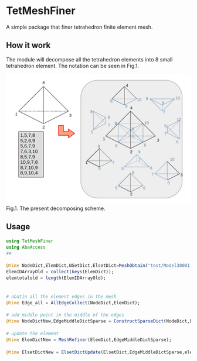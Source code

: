 # TetMeshFiner
A simple package that finer tetrahedron finite element mesh.

## How it work 
The module will decompose all the tetrahedron elements into 8 small tetrahedron element. The notation can be seen in Fig.1.

![Finer](figs/Finer.jpg)
Fig.1. The present decomposing scheme.


## Usage
```julia
using TetMeshFiner 
using AbaAccess 
##

@time NodeDict,ElemDict,NSetDict,ElsetDict=MeshObtain("test/Model30001.inp");
ElemIDArrayOld = collect(keys(ElemDict));
elemtotalold = length(ElemIDArrayOld);


# obatin all the element edges in the mesh
@time Edge_all = AllEdgeCollect(NodeDict,ElemDict);

# add middle point in the middle of the edges
@time NodeDictNew,EdgeMiddleDictSparse = ConstructSparseDict(NodeDict,Edge_all);

# update the element 
@time ElemDictNew = MeshRefiner(ElemDict,EdgeMiddleDictSparse);

@time ElsetDictNew = ElsetDictUpdate(ElsetDict,EdgeMiddleDictSparse,elemtotalold=elemtotalold);
```
